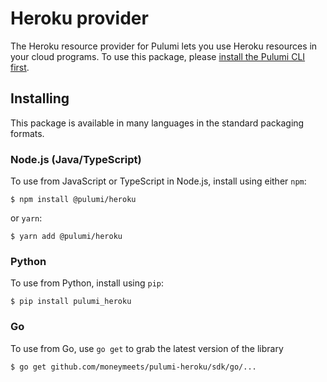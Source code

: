 # Heroku provider

The Heroku resource provider for Pulumi lets you use Heroku resources in your cloud programs.  To use
this package, please [install the Pulumi CLI first](https://pulumi.io/).

## Installing

This package is available in many languages in the standard packaging formats.

### Node.js (Java/TypeScript)

To use from JavaScript or TypeScript in Node.js, install using either `npm`:

    $ npm install @pulumi/heroku

or `yarn`:

    $ yarn add @pulumi/heroku

### Python

To use from Python, install using `pip`:

    $ pip install pulumi_heroku

### Go

To use from Go, use `go get` to grab the latest version of the library

    $ go get github.com/moneymeets/pulumi-heroku/sdk/go/...
